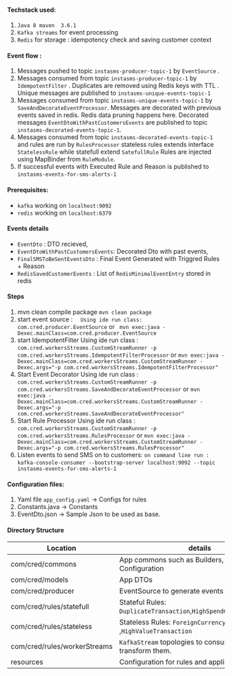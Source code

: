 #### Techstack used:
1. `Java 8 maven  3.6.1`
2. `Kafka streams` for event processing
3. `Redis` for storage : idempotency check and saving customer context

    
#### Event flow :
1. Messages pushed to topic  `instasms-producer-topic-1` by `EventSource` .
2. Messages consumed from topic `instasms-producer-topic-1` by `IdempotentFilter` . 
    Duplicates are removed using Redis keys with TTL . 
    Unique messages are published to `instasms-unique-events-topic-1`
3. Messages consumed from topic `instasms-unique-events-topic-1` by `SaveAndDecorateEventProcessor`.
 Messages are decorated with previous events saved in redis. Redis data pruning happens here.
 Decorated messages `EventDtoWithPastCustomersEvents` are published to topic `instasms-decorated-events-topic-1`.
4. Messages consumed from topic `instasms-decorated-events-topic-1` and rules are run by `RulesProcessor`
stateless rules extends interface `StatelessRule` while statefull extend `SatefullRule`
Rules are injected using MapBinder from `RuleModule`. 
5. If successful events with Executed Rule and Reason is published to `instasms-events-for-sms-alerts-1`
 
#### Prerequisites:
* `kafka` working on `localhost:9092`
* `redis` working on `localhost:6379`

#### Events details
* `EventDto` : DTO recieved, 
* `EventDtoWithPastCustomersEvents`: Decorated Dto with past events, 
* `FinalSMSToBeSentEventsDto` : Final Event Generated with Triggred Rules + Reason
* `RedisSavedCustomerEvents` : List of `RedisMinimalEventEntry` stored in redis 


#### Steps
1. mvn clean compile package
`mvn clean package`
2. start event source :
`  Using ide run class: com.cred.producer.EventSource` or
` mvn exec:java -Dexec.mainClass=com.cred.producer.EventSource`
2. start IdempotentFilter
   Using ide run class : `com.cred.workersStreams.CustomStreamRunner -p com.cred.workersStreams.IdempotentFilterProcessor` or
   ` mvn exec:java -Dexec.mainClass=com.cred.workersStreams.CustomStreamRunner -Dexec.args="-p com.cred.workersStreams.IdempotentFilterProcessor"
`
3. Start Event Decorator
    Using ide run class : `com.cred.workersStreams.CustomStreamRunner -p com.cred.workersStreams.SaveAndDecorateEventProcessor`
  or ` mvn exec:java -Dexec.mainClass=com.cred.workersStreams.CustomStreamRunner -Dexec.args="-p com.cred.workersStreams.SaveAndDecorateEventProcessor"
`
4. Start Rule Processor
    Using ide run class : `com.cred.workersStreams.CustomStreamRunner -p com.cred.workersStreams.RulesProcessor`
    or ` mvn exec:java -Dexec.mainClass=com.cred.workersStreams.CustomStreamRunner -Dexec.args="-p com.cred.workersStreams.RulesProcessor"
`
5. Listen events to send SMS on to customers:
    `on command line run : `
    `kafka-console-consumer --bootstrap-server localhost:9092 --topic instasms-events-for-sms-alerts-1`
    
#### Configuration files:
1. Yaml file `app_config.yaml` -> Configs for rules
2. Constants.java -> Constants
3. EventDto.json -> Sample Json to be used as base.


#### Directory Structure

| Location | details |
|---|---|
|com/cred/commons   |  App commons such as Builders, Constant, Configuration  | 
|com/cred/models  |  App DTOs   |
|com/cred/producer | EventSource to generate events |
| com/cred/rules/statefull | Stateful Rules: `DuplicateTransaction`,`HighSpendOnSingleMerchant`  |
| com/cred/rules/stateless | Stateless Rules: `ForeignCurrencyTransaction` ,`HighValueTransaction` |
| com/cred/rules/workerStreams | `KafkaStream` topologies to consume events and transform them. |
| resources | Configuration for rules and application |

